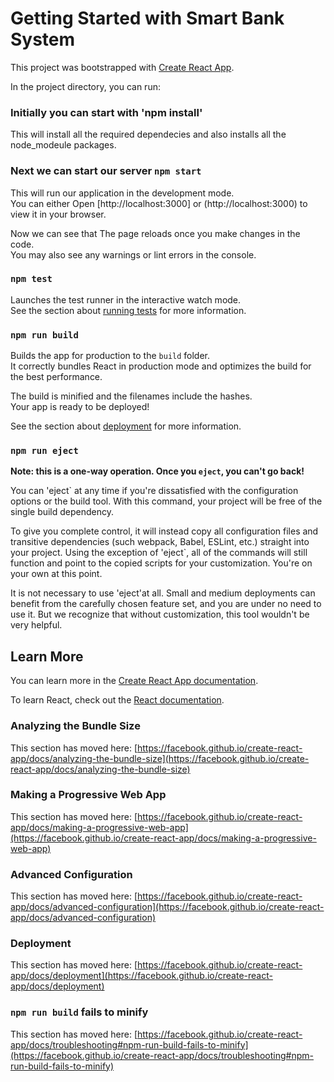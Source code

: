 # Getting Started with Smart Bank System

This project was bootstrapped with [Create React App](https://github.com/facebook/create-react-app).

In the project directory, you can run:

### Initially you can start with 'npm install' 

This will install all the required dependecies and also installs all the node_modeule packages.

### Next we can start our server `npm start`

This will run our application in the development mode.\
You can either Open [http://localhost:3000] or (http://localhost:3000) to view it in your browser.

Now we can see that The page reloads once you make changes in the code.\
You may also see any warnings or lint errors in the console.

### `npm test`

Launches the test runner in the interactive watch mode.\
See the section about [running tests](https://facebook.github.io/create-react-app/docs/running-tests) for more information.

### `npm run build`

Builds the app for production to the `build` folder.\
It correctly bundles React in production mode and optimizes the build for the best performance.

The build is minified and the filenames include the hashes.\
Your app is ready to be deployed!

See the section about [deployment](https://facebook.github.io/create-react-app/docs/deployment) for more information.

### `npm run eject`

**Note: this is a one-way operation. Once you `eject`, you can't go back!**

You can 'eject` at any time if you're dissatisfied with the configuration options or the build tool. With this command, your project will be free of the single build dependency.

To give you complete control, it will instead copy all configuration files and transitive dependencies (such webpack, Babel, ESLint, etc.) straight into your project. Using the exception of 'eject`, all of the commands will still function and point to the copied scripts for your customization. You're on your own at this point.

It is not necessary to use 'eject'at all. Small and medium deployments can benefit from the carefully chosen feature set, and you are under no need to use it. But we recognize that without customization, this tool wouldn't be very helpful.

## Learn More

You can learn more in the [Create React App documentation](https://facebook.github.io/create-react-app/docs/getting-started).

To learn React, check out the [React documentation](https://reactjs.org/).


### Analyzing the Bundle Size

This section has moved here: [https://facebook.github.io/create-react-app/docs/analyzing-the-bundle-size](https://facebook.github.io/create-react-app/docs/analyzing-the-bundle-size)

### Making a Progressive Web App

This section has moved here: [https://facebook.github.io/create-react-app/docs/making-a-progressive-web-app](https://facebook.github.io/create-react-app/docs/making-a-progressive-web-app)

### Advanced Configuration

This section has moved here: [https://facebook.github.io/create-react-app/docs/advanced-configuration](https://facebook.github.io/create-react-app/docs/advanced-configuration)

### Deployment

This section has moved here: [https://facebook.github.io/create-react-app/docs/deployment](https://facebook.github.io/create-react-app/docs/deployment)

### `npm run build` fails to minify

This section has moved here: [https://facebook.github.io/create-react-app/docs/troubleshooting#npm-run-build-fails-to-minify](https://facebook.github.io/create-react-app/docs/troubleshooting#npm-run-build-fails-to-minify)
